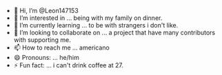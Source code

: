 - 👋 Hi, I’m @Leon147153
- 👀 I’m interested in ... being with my family on dinner.
- 🌱 I’m currently learning ... to be with strangers i don't like. 
- 💞️ I’m looking to collaborate on ... a project that have many contributors with supporting me.
- 📫 How to reach me ... americano
- 😄 Pronouns: ... he/him
- ⚡ Fun fact: ... i can't drink coffee at 27.

<!---
Leon147153/Leon147153 is a ✨ special ✨ repository because its `README.md` (this file) appears on your GitHub profile.
You can click the Preview link to take a look at your changes.
--->
